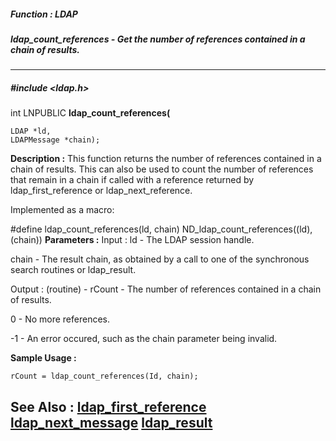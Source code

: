 ##### Function : LDAP
##### ldap_count_references - Get the number of references contained in a chain of results.
---
##### #include <ldap.h>
int LNPUBLIC **ldap_count_references(**

	LDAP *ld,
	LDAPMessage *chain);
**Description :**
This function returns the number of references contained in a chain of 
results.  This can also be used to count the number of references that remain 
in a chain if called with a reference returned by ldap_first_reference or 
ldap_next_reference.

Implemented as a macro:

#define ldap_count_references(ld, chain) ND_ldap_count_references((ld), 
(chain))
**Parameters :**
Input :
ld  -  The LDAP session handle.

chain  -  The result chain, as obtained by a call to one of the synchronous search routines or ldap_result.

Output :
(routine)  -  rCount - The number of references  contained in a chain of results.

0 - No more references.

-1 - An error occured, such as the chain parameter being invalid.


**Sample Usage :**
```
rCount = ldap_count_references(Id, chain);
```
**See Also :**
[ldap_first_reference](D:/md_files/ldap_first_reference.md)
[ldap_next_message](D:/md_files/ldap_next_message.md)
[ldap_result](D:/md_files/ldap_result.md)
---
